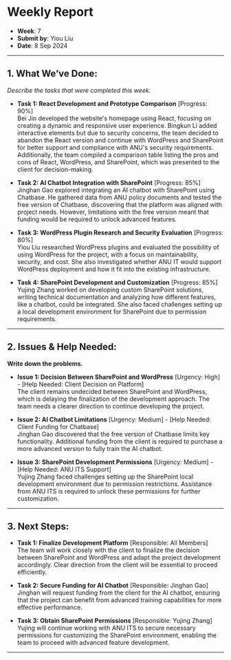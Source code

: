 # Weekly Report
- **Week**: 7
- **Submit by**: Yiou Liu
- **Date**: 8 Sep 2024

---

## 1. What We’ve Done:
*Describe the tasks that were completed this week.*

- **Task 1: React Development and Prototype Comparison** [Progress: 90%]  
  Bei Jin developed the website's homepage using React, focusing on creating a dynamic and responsive user experience. Bingkun Li added interactive elements but due to security concerns, the team decided to abandon the React version and continue with WordPress and SharePoint for better support and compliance with ANU's security requirements. Additionally, the team compiled a comparison table listing the pros and cons of React, WordPress, and SharePoint, which was presented to the client for decision-making.

- **Task 2: AI Chatbot Integration with SharePoint** [Progress: 85%]  
  Jinghan Gao explored integrating an AI chatbot with SharePoint using Chatbase. He gathered data from ANU policy documents and tested the free version of Chatbase, discovering that the platform was aligned with project needs. However, limitations with the free version meant that funding would be required to unlock advanced features.

- **Task 3: WordPress Plugin Research and Security Evaluation** [Progress: 80%]  
  Yiou Liu researched WordPress plugins and evaluated the possibility of using WordPress for the project, with a focus on maintainability, security, and cost. She also investigated whether ANU IT would support WordPress deployment and how it fit into the existing infrastructure.

- **Task 4: SharePoint Development and Customization** [Progress: 85%]  
  Yujing Zhang worked on developing custom SharePoint solutions, writing technical documentation and analyzing how different features, like a chatbot, could be integrated. She also faced challenges setting up a local development environment for SharePoint due to permission requirements.

---

## 2. Issues & Help Needed:
**Write down the problems.**

- **Issue 1: Decision Between SharePoint and WordPress** [Urgency: High] - [Help Needed: Client Decision on Platform]  
  The client remains undecided between SharePoint and WordPress, which is delaying the finalization of the development approach. The team needs a clearer direction to continue developing the project.

- **Issue 2: AI Chatbot Limitations** [Urgency: Medium] - [Help Needed: Client Funding for Chatbase]  
  Jinghan Gao discovered that the free version of Chatbase limits key functionality. Additional funding from the client is required to purchase a more advanced version to fully train the AI chatbot.

- **Issue 3: SharePoint Development Permissions** [Urgency: Medium] - [Help Needed: ANU ITS Support]  
  Yujing Zhang faced challenges setting up the SharePoint local development environment due to permission restrictions. Assistance from ANU ITS is required to unlock these permissions for further customization.

---

## 3. Next Steps:
- **Task 1: Finalize Development Platform** [Responsible: All Members]  
  The team will work closely with the client to finalize the decision between SharePoint and WordPress and adapt the project development accordingly. Clear direction from the client will be essential to proceed efficiently.

- **Task 2: Secure Funding for AI Chatbot** [Responsible: Jinghan Gao]  
  Jinghan will request funding from the client for the AI chatbot, ensuring that the project can benefit from advanced training capabilities for more effective performance.

- **Task 3: Obtain SharePoint Permissions** [Responsible: Yujing Zhang]  
  Yujing will continue working with ANU ITS to secure necessary permissions for customizing the SharePoint environment, enabling the team to proceed with advanced feature development.

---
